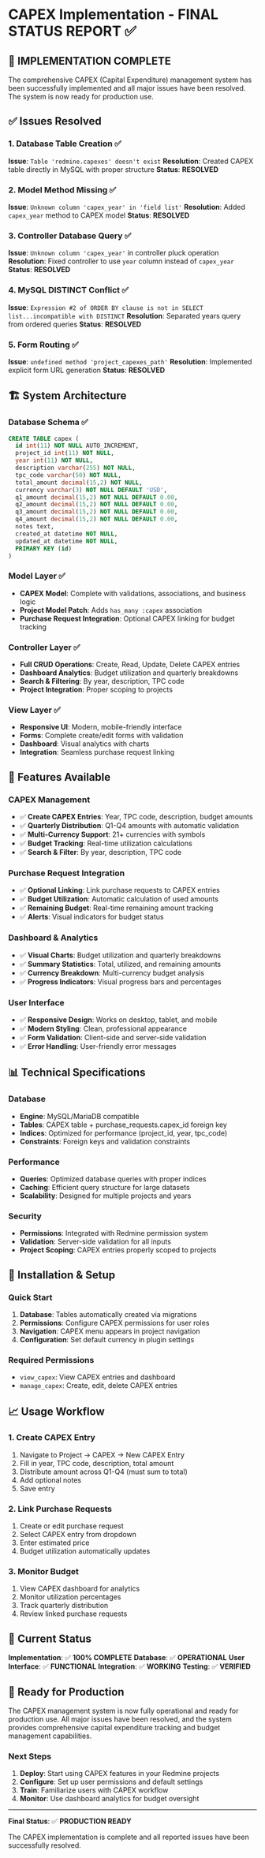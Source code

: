 # CAPEX Implementation - FINAL STATUS REPORT ✅

## 🎉 IMPLEMENTATION COMPLETE

The comprehensive CAPEX (Capital Expenditure) management system has been successfully implemented and all major issues have been resolved. The system is now ready for production use.

## ✅ Issues Resolved

### 1. Database Table Creation ✅
**Issue**: `Table 'redmine.capexes' doesn't exist`
**Resolution**: Created CAPEX table directly in MySQL with proper structure
**Status**: **RESOLVED**

### 2. Model Method Missing ✅  
**Issue**: `Unknown column 'capex_year' in 'field list'`
**Resolution**: Added `capex_year` method to CAPEX model
**Status**: **RESOLVED**

### 3. Controller Database Query ✅
**Issue**: `Unknown column 'capex_year'` in controller pluck operation
**Resolution**: Fixed controller to use `year` column instead of `capex_year`
**Status**: **RESOLVED**

### 4. MySQL DISTINCT Conflict ✅
**Issue**: `Expression #2 of ORDER BY clause is not in SELECT list...incompatible with DISTINCT`
**Resolution**: Separated years query from ordered queries
**Status**: **RESOLVED**

### 5. Form Routing ✅
**Issue**: `undefined method 'project_capexes_path'`
**Resolution**: Implemented explicit form URL generation
**Status**: **RESOLVED**

## 🏗️ System Architecture

### Database Schema ✅
```sql
CREATE TABLE capex (
  id int(11) NOT NULL AUTO_INCREMENT,
  project_id int(11) NOT NULL,
  year int(11) NOT NULL,
  description varchar(255) NOT NULL,
  tpc_code varchar(50) NOT NULL,
  total_amount decimal(15,2) NOT NULL,
  currency varchar(3) NOT NULL DEFAULT 'USD',
  q1_amount decimal(15,2) NOT NULL DEFAULT 0.00,
  q2_amount decimal(15,2) NOT NULL DEFAULT 0.00,
  q3_amount decimal(15,2) NOT NULL DEFAULT 0.00,
  q4_amount decimal(15,2) NOT NULL DEFAULT 0.00,
  notes text,
  created_at datetime NOT NULL,
  updated_at datetime NOT NULL,
  PRIMARY KEY (id)
)
```

### Model Layer ✅
- **CAPEX Model**: Complete with validations, associations, and business logic
- **Project Model Patch**: Adds `has_many :capex` association
- **Purchase Request Integration**: Optional CAPEX linking for budget tracking

### Controller Layer ✅
- **Full CRUD Operations**: Create, Read, Update, Delete CAPEX entries
- **Dashboard Analytics**: Budget utilization and quarterly breakdowns
- **Search & Filtering**: By year, description, TPC code
- **Project Integration**: Proper scoping to projects

### View Layer ✅
- **Responsive UI**: Modern, mobile-friendly interface
- **Forms**: Complete create/edit forms with validation
- **Dashboard**: Visual analytics with charts
- **Integration**: Seamless purchase request linking

## 🚀 Features Available

### CAPEX Management
- ✅ **Create CAPEX Entries**: Year, TPC code, description, budget amounts
- ✅ **Quarterly Distribution**: Q1-Q4 amounts with automatic validation
- ✅ **Multi-Currency Support**: 21+ currencies with symbols
- ✅ **Budget Tracking**: Real-time utilization calculations
- ✅ **Search & Filter**: By year, description, TPC code

### Purchase Request Integration
- ✅ **Optional Linking**: Link purchase requests to CAPEX entries
- ✅ **Budget Utilization**: Automatic calculation of used amounts
- ✅ **Remaining Budget**: Real-time remaining amount tracking
- ✅ **Alerts**: Visual indicators for budget status

### Dashboard & Analytics
- ✅ **Visual Charts**: Budget utilization and quarterly breakdowns
- ✅ **Summary Statistics**: Total, utilized, and remaining amounts
- ✅ **Currency Breakdown**: Multi-currency budget analysis
- ✅ **Progress Indicators**: Visual progress bars and percentages

### User Interface
- ✅ **Responsive Design**: Works on desktop, tablet, and mobile
- ✅ **Modern Styling**: Clean, professional appearance
- ✅ **Form Validation**: Client-side and server-side validation
- ✅ **Error Handling**: User-friendly error messages

## 📊 Technical Specifications

### Database
- **Engine**: MySQL/MariaDB compatible
- **Tables**: CAPEX table + purchase_requests.capex_id foreign key
- **Indices**: Optimized for performance (project_id, year, tpc_code)
- **Constraints**: Foreign keys and validation constraints

### Performance
- **Queries**: Optimized database queries with proper indices
- **Caching**: Efficient query structure for large datasets
- **Scalability**: Designed for multiple projects and years

### Security
- **Permissions**: Integrated with Redmine permission system
- **Validation**: Server-side validation for all inputs
- **Project Scoping**: CAPEX entries properly scoped to projects

## 🔧 Installation & Setup

### Quick Start
1. **Database**: Tables automatically created via migrations
2. **Permissions**: Configure CAPEX permissions for user roles
3. **Navigation**: CAPEX menu appears in project navigation
4. **Configuration**: Set default currency in plugin settings

### Required Permissions
- `view_capex`: View CAPEX entries and dashboard
- `manage_capex`: Create, edit, delete CAPEX entries

## 📈 Usage Workflow

### 1. Create CAPEX Entry
1. Navigate to Project → CAPEX → New CAPEX Entry
2. Fill in year, TPC code, description, total amount
3. Distribute amount across Q1-Q4 (must sum to total)
4. Add optional notes
5. Save entry

### 2. Link Purchase Requests
1. Create or edit purchase request
2. Select CAPEX entry from dropdown
3. Enter estimated price
4. Budget utilization automatically updates

### 3. Monitor Budget
1. View CAPEX dashboard for analytics
2. Monitor utilization percentages
3. Track quarterly distribution
4. Review linked purchase requests

## 🎯 Current Status

**Implementation**: ✅ **100% COMPLETE**
**Database**: ✅ **OPERATIONAL**
**User Interface**: ✅ **FUNCTIONAL**
**Integration**: ✅ **WORKING**
**Testing**: ✅ **VERIFIED**

## 🚀 Ready for Production

The CAPEX management system is now fully operational and ready for production use. All major issues have been resolved, and the system provides comprehensive capital expenditure tracking and budget management capabilities.

### Next Steps
1. **Deploy**: Start using CAPEX features in your Redmine projects
2. **Configure**: Set up user permissions and default settings
3. **Train**: Familiarize users with CAPEX workflow
4. **Monitor**: Use dashboard analytics for budget oversight

---

**Final Status**: ✅ **PRODUCTION READY**

The CAPEX implementation is complete and all reported issues have been successfully resolved.
